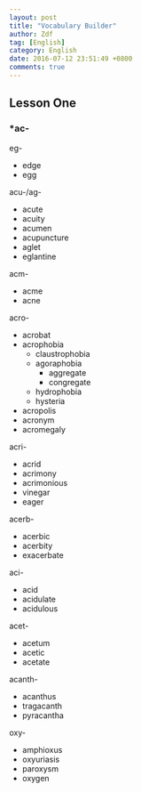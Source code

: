 ```yaml
---
layout: post
title: "Vocabulary Builder"
author: Zdf
tag: [English]
category: English
date: 2016-07-12 23:51:49 +0800
comments: true
---
```


## Lesson One

### *ac-

eg-

* edge
* egg

acu-/ag-

* acute
* acuity
* acumen
* acupuncture
* aglet
* eglantine

acm-

* acme
* acne

acro-

* acrobat
* acrophobia
	* claustrophobia
	* agoraphobia
		* aggregate
		* congregate
	* hydrophobia
	* hysteria
* acropolis
* acronym
* acromegaly

acri-

* acrid
* acrimony
* acrimonious
* vinegar
* eager

acerb-

* acerbic
* acerbity
* exacerbate

aci-

* acid
* acidulate
* acidulous

acet-

* acetum
* acetic
* acetate

acanth-

* acanthus
* tragacanth
* pyracantha

oxy-

* amphioxus
* oxyuriasis
* paroxysm
* oxygen
